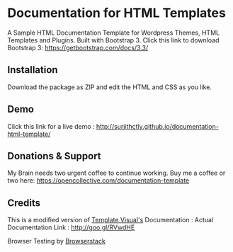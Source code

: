 # Documentation for HTML Templates
A Sample HTML Documentation Template for Wordpress Themes, HTML Templates and Plugins. Built with Bootstrap 3. 
Click this link to download Bootstrap 3: https://getbootstrap.com/docs/3.3/

## Installation
Download the package as ZIP and edit the HTML and CSS as you like.

## Demo
Click this link for a live demo : http://surjithctly.github.io/documentation-html-template/

## Donations & Support
My Brain needs two urgent coffee to continue working. Buy me a coffee or two here: https://opencollective.com/documentation-template

## Credits
This is a modified version of [Template Visual's](http://themeforest.net/user/templatevisual?ref=surjithctly&utm_source=github_surjithctly_docs) Documentation : Actual Documentation Link : http://goo.gl/RVwdHE

Browser Testing by [Browserstack](https://www.browserstack.com/)
